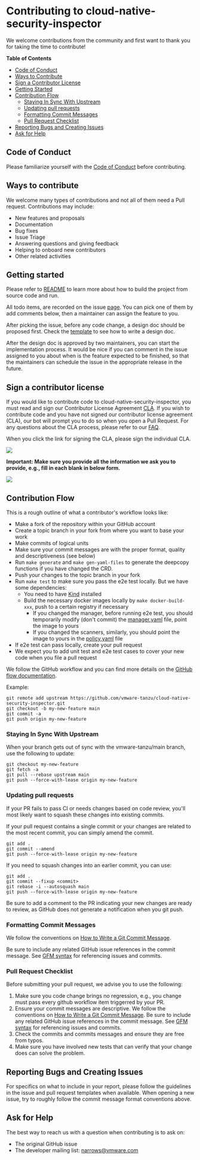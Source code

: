 # Contributing to cloud-native-security-inspector

We welcome contributions from the community and first want to thank you for taking the time to contribute!

**Table of Contents**

* [Code of Conduct](#code-of-conduct)
* [Ways to Contribute](#ways-to-contribute)
* [Sign a Contributor License](#sign-a-contributor-license)
* [Getting Started](#getting-started)
* [Contribution Flow](#contribution-flow)
  * [Staying In Sync With Upstream](#staying-in-sync-with-upstream)
  * [Updating pull requests](#updating-pull-requests)
  * [Formatting Commit Messages](#formatting-commit-messages)
  * [Pull Request Checklist](#pull-request-checklist)
* [Reporting Bugs and Creating Issues](#reporting-bugs-and-creating-issues)
* [Ask for Help](#ask-for-help)

## Code of Conduct
Please familiarize yourself with the [Code of Conduct](https://github.com/vmware/.github/blob/main/CODE_OF_CONDUCT.md)
before contributing.

## Ways to contribute

We welcome many types of contributions and not all of them need a Pull request. Contributions may include:

* New features and proposals
* Documentation
* Bug fixes
* Issue Triage
* Answering questions and giving feedback
* Helping to onboard new contributors
* Other related activities

## Getting started

Please refer to [README](README.md) to learn more about how to build the project from source code and run.

All todo items, are recorded on the issue [page](https://github.com/vmware-tanzu/cloud-native-security-inspector/issues).
You can pick one of them by add comments below, then a maintainer can assign the feature to you.

After picking the issue, before any code change, a design doc should be proposed first.
Check the [template](docs/design/template.md) to see how to write a design doc.

After the design doc is approved by two maintainers, you can start the implementation process.
It would be nice if you can comment in the issue assigned to you about when is the feature expected to be finished,
so that the maintainers can schedule the issue in the appropriate release in the future.

## Sign a contributor license

If you would like to contribute code to cloud-native-security-inspector, you must read and sign our
Contributor License Agreement [CLA](https://cla.vmware.com/cla/1/preview). If you wish to contribute
code and you have not signed our contributor license agreement (CLA), our bot will prompt you to do 
so when you open a Pull Request. For any questions about the CLA process, please refer to our
[FAQ]([https://cla.vmware.com/faq](https://cla.vmware.com/faq)).

When you click the link for signing the CLA, please sign the individual CLA.

<img src="docs/contributing-pictures/sign-cla.png">

**Important: Make sure you provide all the information we ask you to provide, e.g., fill in each blank in below form.**

<img src="docs/contributing-pictures/cla-information.png">

## Contribution Flow

This is a rough outline of what a contributor's workflow looks like:

* Make a fork of the repository within your GitHub account
* Create a topic branch in your fork from where you want to base your work
* Make commits of logical units
* Make sure your commit messages are with the proper format, quality and descriptiveness (see below)
* Run `make generate` and `make gen-yaml-files` to generate the deepcopy functions if you have changed the CRD.
* Push your changes to the topic branch in your fork
* Run `make test` to make sure you pass the e2e test locally. But we have some dependencies:
  * You need to have [Kind](https://kind.sigs.k8s.io/) installed
  * Build the necessary docker images locally by `make docker-build-xxx`, push to a certain registry if necessary
    * If you changed the manager, before running e2e test, you should temporarily modify (don't commit) the [manager.yaml](deployments/yaml/manager.yaml) file, point the image to yours
    * If you changed the scanners, similarly, you should point the image to yours in the [policy.yaml](test/e2e/inspectionpolicy/inspectionpolicy.yaml) file
* If e2e test can pass locally, create your pull request
* We expect you to add unit test and e2e test cases to cover your new code when you file a pull request

We follow the GitHub workflow and you can find more details on the
[GitHub flow documentation](https://docs.github.com/en/get-started/quickstart/github-flow).

Example:
```shell
git remote add upstream https://github.com/vmware-tanzu/cloud-native-security-inspector.git
git checkout -b my-new-feature main
git commit -a
git push origin my-new-feature
```

### Staying In Sync With Upstream
When your branch gets out of sync with the vmware-tanzu/main branch, use the following to update:
```shell
git checkout my-new-feature
git fetch -a
git pull --rebase upstream main
git push --force-with-lease origin my-new-feature
```

### Updating pull requests
If your PR fails to pass CI or needs changes based on code review, you'll most likely want to squash these changes into existing commits.

If your pull request contains a single commit or your changes are related to the most recent commit, you can simply amend the commit.
```shell
git add .
git commit --amend
git push --force-with-lease origin my-new-feature
```

If you need to squash changes into an earlier commit, you can use:

```shell
git add .
git commit --fixup <commit>
git rebase -i --autosquash main
git push --force-with-lease origin my-new-feature
```
Be sure to add a comment to the PR indicating your new changes are ready to review, as GitHub does not generate a notification when you git push.

### Formatting Commit Messages

We follow the conventions on [How to Write a Git Commit Message](http://chris.beams.io/posts/git-commit/).

Be sure to include any related GitHub issue references in the commit message.  See
[GFM syntax](https://guides.github.com/features/mastering-markdown/#GitHub-flavored-markdown) for referencing issues
and commits.

### Pull Request Checklist

Before submitting your pull request, we advise you to use the following:

1. Make sure you code change brings no regression, e.g., you change must pass every github workflow item triggerred by your PR.
2. Ensure your commit messages are descriptive. We follow the conventions on [How to Write a Git Commit Message](http://chris.beams.io/posts/git-commit/). Be sure to include any related GitHub issue references in the commit message. See [GFM syntax](https://guides.github.com/features/mastering-markdown/#GitHub-flavored-markdown) for referencing issues and commits.
3. Check the commits and commits messages and ensure they are free from typos.
4. Make sure you have involved new tests that can verify that your change does can solve the problem.

## Reporting Bugs and Creating Issues

For specifics on what to include in your report, please follow the guidelines in the issue and pull request templates when available.
When opening a new issue, try to roughly follow the commit message format conventions above.

## Ask for Help

The best way to reach us with a question when contributing is to ask on:

* The original GitHub issue
* The developer mailing list: narrows@vmware.com
